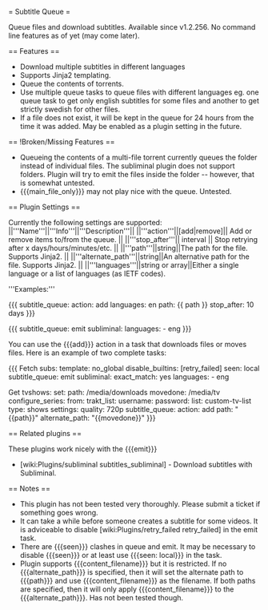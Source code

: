 = Subtitle Queue =

Queue files and download subtitles. Available since v1.2.256. No command line features as of yet (may come later).

== Features ==

 * Download multiple subtitles in different languages
 * Supports Jinja2 templating.
 * Queue the contents of torrents.
 * Use multiple queue tasks to queue files with different languages eg. one queue task to get only english subtitles for some files and another to get strictly swedish for other files.
 * If a file does not exist, it will be kept in the queue for 24 hours from the time it was added. May be enabled as a plugin setting in the future.

== !Broken/Missing Features ==
 
 * Queueing the contents of a multi-file torrent currently queues the folder instead of individual files. The subliminal plugin does not support folders. Plugin will try to emit the files inside the folder -- however, that is somewhat untested.
 * {{{main_file_only}}} may not play nice with the queue. Untested.

== Plugin Settings ==

Currently the following settings are supported:
||'''Name'''||'''Info'''||'''Description'''||
||'''action'''||[add|remove]|| Add or remove items to/from the queue. ||
||'''stop_after'''|| interval || Stop retrying after x days/hours/minutes/etc. ||
||'''path'''||string||The path for the file. Supports Jinja2. ||
||'''alternate_path'''||string||An alternative path for the file. Supports Jinja2. ||
||'''languages'''||string or array||Either a single language or a list of languages (as IETF codes).

'''Examples:'''

{{{
subtitle_queue:
  action: add
  languages: en
  path: {{ path }}
  stop_after: 10 days
}}}

{{{
subtitle_queue: emit
subliminal:
  languages:
    - eng
}}}

You can use the {{{add}}} action in a task that downloads files or moves files. Here is an example of two complete tasks:

{{{
Fetch subs:
  template: no_global
  disable_builtins: [retry_failed]
  seen: local
  subtitle_queue: emit
  subliminal:
    exact_match: yes
    languages:
      - eng

Get tvshows:
  set:
    path: /media/downloads
    movedone: /media/tv
  configure_series:
    from:
      trakt_list:
        username: <username>
        password: <password>
        list: custom-tv-list
        type: shows
    settings:
      quality: 720p
  subtitle_queue:
    action: add
    path: "{{path}}"
    alternate_path: "{{movedone}}"
}}}

== Related plugins ==

These plugins work nicely with the {{{emit}}}

 * [wiki:Plugins/subliminal subtitles_subliminal] - Download subtitles with Subliminal.

== Notes ==

 * This plugin has not been tested very thoroughly. Please submit a ticket if something goes wrong.
 * It can take a while before someone creates a subtitle for some videos. It is adviceable to disable [wiki:Plugins/retry_failed retry_failed] in the emit task.
 * There are {{{seen}}} clashes in queue and emit. It may be necessary to disable {{{seen}}} or at least use {{{seen: local}}} in the task.
 * Plugin supports {{{content_filename}}} but it is restricted. If no {{{alternate_path}}} is specified, then it will set the alternate path to {{{path}}} and use {{{content_filename}}} as the filename. If both paths are specified, then it will only apply {{{content_filename}}} to the {{{alternate_path}}}. Has not been tested though.